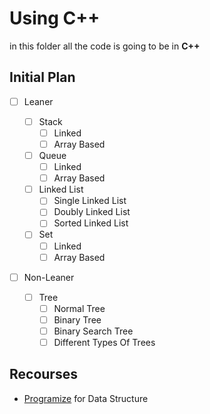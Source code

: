# Using C++

in this folder all the code is going to be in **C++**

## Initial Plan

- [ ] Leaner
  - [ ] Stack
    - [ ] Linked
    - [ ] Array Based
  - [ ] Queue
    - [ ] Linked
    - [ ] Array Based
  - [ ] Linked List
    - [ ] Single Linked List
    - [ ] Doubly Linked List
    - [ ] Sorted Linked List
  - [ ] Set
    - [ ] Linked
    - [ ] Array Based
- [ ] Non-Leaner
  - [ ] Tree
    - [ ] Normal Tree
    - [ ] Binary Tree
    - [ ] Binary Search Tree
    - [ ] Different Types Of Trees
  <!-- - [ ] Hash Table
    - [ ] Different Types
  - [ ] Graph
    - [ ] Different Types Of Graphs -->
  


## Recourses 

* [Programize](https://www.programiz.com/dsa) for Data Structure

